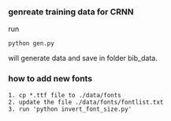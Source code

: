 ### genreate training data for CRNN 
run  
```
python gen.py
```
will generate data and save in folder bib_data.


### how to add new fonts
```
1. cp *.ttf file to ./data/fonts
2. update the file ./data/fonts/fontlist.txt
3. run 'python invert_font_size.py'
``` 
